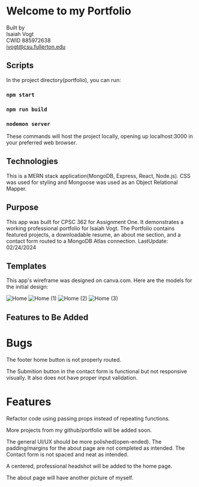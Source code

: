 # Welcome to my Portfolio

Built by  
Isaiah Vogt  
CWID 885972638  
ivogt@csu.fullerton.edu  

## Scripts

In the project directory(portfolio), you can run:

### `npm start`

### `npm run build`

### `nodemon server`

These commands will host the project locally, opening up localhost:3000 in your preferred web browser.

## Technologies

This is a MERN stack application(MongoDB, Express, React, Node.js). CSS was used for styling and Mongoose was used as an Object Relational Mapper.

## Purpose

This app was built for CPSC 362 for Assignment One. It demonstrates a working professional portfolio for Isaiah Vogt. The Portfolio contains featured projects, a downloadable resume, an about me section, and a contact form routed to a MongoDB Atlas connection.
LastUpdate: 02/24/2024

## Templates

This app's wireframe was designed on canva.com. Here are the models for the initial design: 

![Home](https://github.com/ivogt12/Portfolio/assets/98562653/42ef0b1f-fcd2-40ae-85e8-0fcacf436b92)
![Home (1)](https://github.com/ivogt12/Portfolio/assets/98562653/a11996b2-a33e-47ef-a95b-60be863bf15b)
![Home (2)](https://github.com/ivogt12/Portfolio/assets/98562653/9f9adecc-41d0-4c39-a1fe-5803f169ccd9)
![Home (3)](https://github.com/ivogt12/Portfolio/assets/98562653/0ba47751-549b-4896-bf77-fd359c73a053)

## Features to Be Added

# Bugs

  The footer home button is not properly routed.

  The Submition button in the contact form is functional but not responsive visually. It also does not have proper input validation.

# Features

  Refactor code using passing props instead of repeating functions.

  More projects from my github/portfolio will be added soon.

  The general UI/UX should be more polished(open-ended). The padding/margins for the about page are not completed as intended. The Contact form is not spaced and neat as intended.

  A centered, professional headshot will be added to the home page.

  The about page will have another picture of myself.
